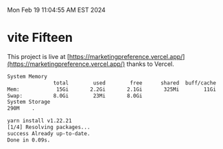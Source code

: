 Mon Feb 19 11:04:55 AM EST 2024

# vite Fifteen


This project is live at [https://marketingpreference.vercel.app/](https://marketingpreference.vercel.app/) thanks to Vercel.

```bash
System Memory
               total        used        free      shared  buff/cache   available
Mem:            15Gi       2.2Gi       2.1Gi       325Mi        11Gi        13Gi
Swap:          8.0Gi        23Mi       8.0Gi
System Storage
290M	.
```
```bash
yarn install v1.22.21
[1/4] Resolving packages...
success Already up-to-date.
Done in 0.09s.
```
